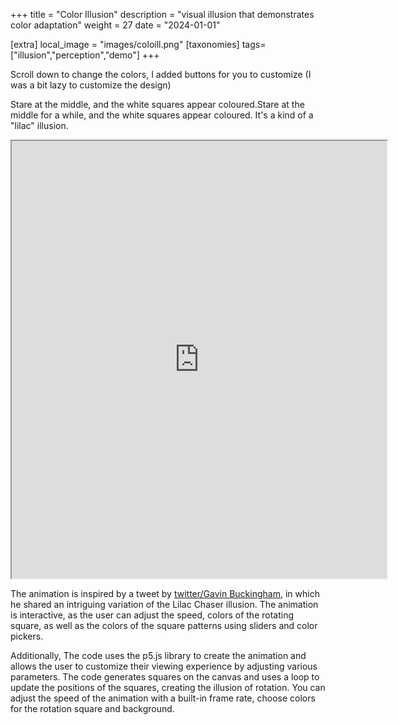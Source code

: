 +++
title = "Color Illusion"
description = "visual illusion that demonstrates color adaptation"
weight = 27
date = "2024-01-01"

[extra]
local_image = "images/coloill.png"
[taxonomies]
tags=["illusion","perception","demo"]
+++


Scroll down to change the colors, I added buttons for you to customize (I was a bit lazy to customize the design)

Stare at the middle, and the white squares appear coloured.Stare at the middle for a while, and the white squares appear coloured. 
It's a kind of a "lilac" illusion.

<div align="center">

<iframe src="https://openprocessing.org/sketch/1791145/embed/" width="600" height="700"></iframe>

</div>

The animation is inspired by a tweet by [twitter/Gavin Buckingham](https://x.com/DrGBuckingham/status/1611642179616743424), in which he shared an intriguing variation of the Lilac Chaser illusion. The animation is interactive, as the user can adjust the speed, colors of the rotating square, as well as the colors of the square patterns using sliders and color pickers.

Additionally, The code uses the p5.js library to create the animation and allows the user to customize their viewing experience by adjusting various parameters. The code generates squares on the canvas and uses a loop to update the positions of the squares, creating the illusion of rotation. You can adjust the speed of the animation with a built-in frame rate, choose colors for the rotation square and background.